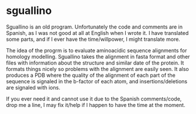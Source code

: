 sguallino
=========

Sguallino is an old program. Unfortunately the code and comments are in Spanish, as 
I was not good at all at English when I wrote it. I have translated some parts, and 
if I ever have the time/willpower, I might translate more.

The idea of the progrm is to evaluate aminoacidic sequence alignments for homology
modelling. Sguallino takes the alignment in fasta format and other files with 
information about the structure and similar date of the protein. It formats things
nicely so problems with the alignment are easily seen. It also produces a PDB where
the quality of the alignment of each part of the sequence is signaled in the b-factor
of each atom, and insertions/deletions are signaled with ions.

If you ever need it and cannot use it due to the Spanish comments/code, drop me a line,
I may fix it/help if I happen to have the time at the moment.
